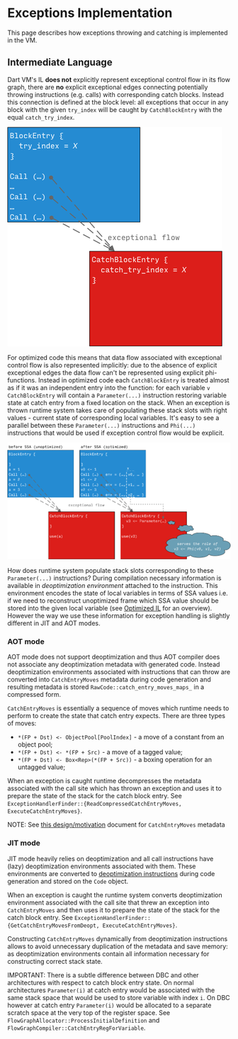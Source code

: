 # Exceptions Implementation

This page describes how exceptions throwing and catching is implemented in the
VM.

## Intermediate Language

Dart VM's IL **does not** explicitly represent exceptional control flow in its
flow graph, there are **no** explicit exceptional edges connecting potentially
throwing instructions (e.g. calls) with corresponding catch blocks. Instead this
connection is defined at the block level: all exceptions that occur in any block
with the given `try_index` will be caught by `CatchBlockEntry` with the equal
`catch_try_index`.

![Catch Block Entry](images/catch-block-entry-0.png)

For optimized code this means that data flow associated with exceptional control
flow is also represented implicitly: due to the absence of explicit exceptional
edges the data flow can't be represented using explicit phi-functions. Instead
in optimized code each `CatchBlockEntry` is treated almost as if it was an
independent entry into the function: for each variable `v` `CatchBlockEntry`
will contain a `Parameter(...)` instruction restoring variable state at catch
entry from a fixed location on the stack. When an exception is thrown runtime
system takes care of populating these stack slots with right values - current
state of corresponding local variables. It's easy to see a parallel between
these `Parameter(...)` instructions and `Phi(...)` instructions that would be
used if exception control flow would be explicit.

![Catch Block Entry](images/catch-block-entry-1.png)

How does runtime system populate stack slots corresponding to these
`Parameter(...)` instructions? During compilation necessary information is
available in _deoptimization environment_ attached to the instruction. This
environment encodes the state of local variables in terms of SSA values i.e. if
we need to reconstruct unoptimized frame which SSA value should be stored into
the given local variable (see [Optimized
IL](compiler-pipeline-overview.md#optimized-il) for
an overview). However the way we use these information for exception handling is
slightly different in JIT and AOT modes.

### AOT mode

AOT mode does not support deoptimization and thus AOT compiler does not
associate any deoptimization metadata with generated code. Instead
deoptimization environments associated with instructions that can throw are
converted into `CatchEntryMoves` metadata during code generation and resulting
metadata is stored `RawCode::catch_entry_moves_maps_` in a compressed form.

`CatchEntryMoves` is essentially a sequence of moves which runtime needs to
perform to create the state that catch entry expects. There are three types of
moves:

* `*(FP + Dst) <- ObjectPool[PoolIndex]` - a move of a constant from an object
pool;
* `*(FP + Dst) <- *(FP + Src)` - a move of a tagged value;
* `*(FP + Dst) <- Box<Rep>(*(FP + Src))` - a boxing operation for an untagged
value;

When an exception is caught runtime decompresses the metadata associated with the
call site which has thrown an exception and uses it to prepare the state of the
stack for the catch block entry. See
`ExceptionHandlerFinder::{ReadCompressedCatchEntryMoves, ExecuteCatchEntryMoves}`.

NOTE: See [this
design/motivation](https://docs.google.com/a/google.com/document/d/1_vX8VkvHVA1Om7jjONiWLA325k_JmSZuvVClet-x-xM/edit?usp=sharing)
document for `CatchEntryMoves` metadata

### JIT mode

JIT mode heavily relies on deoptimization and all call instructions have (lazy)
deoptimization environments associated with them. These environments are
converted to [deoptimization
instructions](deoptimization.md#in-optimized-code)
during code generation and stored on the `Code` object.

When an exception is caught the runtime system converts deoptimization
environment associated with the call site that threw an exception into
`CatchEntryMoves` and then uses it to prepare the state of the stack for the
catch block entry. See `ExceptionHandlerFinder::{GetCatchEntryMovesFromDeopt, ExecuteCatchEntryMoves}`.

Constructing `CatchEntryMoves` dynamically from deoptimization instructions
allows to avoid unnecessary duplication of the metadata and save memory: as
deoptimization environments contain all information necessary for constructing
correct stack state.

IMPORTANT: There is a subtle difference between DBC and other architectures with
respect to catch block entry state. On normal architectures `Parameter(i)` at
catch entry would be associated with the same stack space that would be used to
store variable with index `i`. On DBC however at catch entry `Parameter(i)`
would be allocated to a separate scratch space at the very top of the register
space. See `FlowGraphAllocator::ProcessInitialDefinition` and
`FlowGraphCompiler::CatchEntryRegForVariable`.
